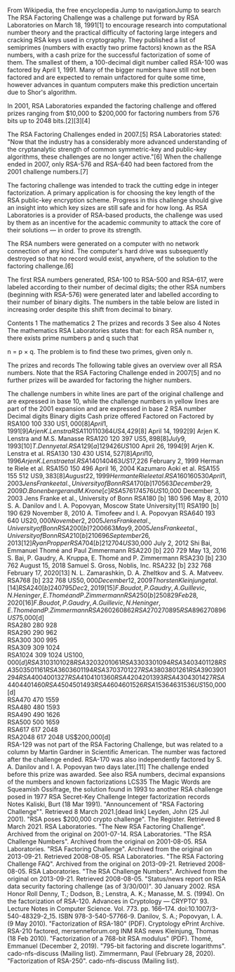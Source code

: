 
From Wikipedia, the free encyclopedia
Jump to navigationJump to search
The RSA Factoring Challenge was a challenge put forward by RSA Laboratories on March 18, 1991[1] to encourage research into computational number theory and the practical difficulty of factoring large integers and cracking RSA keys used in cryptography. They published a list of semiprimes (numbers with exactly two prime factors) known as the RSA numbers, with a cash prize for the successful factorization of some of them. The smallest of them, a 100-decimal digit number called RSA-100 was factored by April 1, 1991. Many of the bigger numbers have still not been factored and are expected to remain unfactored for quite some time, however advances in quantum computers make this prediction uncertain due to Shor's algorithm.

In 2001, RSA Laboratories expanded the factoring challenge and offered prizes ranging from $10,000 to $200,000 for factoring numbers from 576 bits up to 2048 bits.[2][3][4]

The RSA Factoring Challenges ended in 2007.[5] RSA Laboratories stated: "Now that the industry has a considerably more advanced understanding of the cryptanalytic strength of common symmetric-key and public-key algorithms, these challenges are no longer active."[6] When the challenge ended in 2007, only RSA-576 and RSA-640 had been factored from the 2001 challenge numbers.[7]

The factoring challenge was intended to track the cutting edge in integer factorization. A primary application is for choosing the key length of the RSA public-key encryption scheme. Progress in this challenge should give an insight into which key sizes are still safe and for how long. As RSA Laboratories is a provider of RSA-based products, the challenge was used by them as an incentive for the academic community to attack the core of their solutions — in order to prove its strength.

The RSA numbers were generated on a computer with no network connection of any kind. The computer's hard drive was subsequently destroyed so that no record would exist, anywhere, of the solution to the factoring challenge.[6]

The first RSA numbers generated, RSA-100 to RSA-500 and RSA-617, were labeled according to their number of decimal digits; the other RSA numbers (beginning with RSA-576) were generated later and labelled according to their number of binary digits. The numbers in the table below are listed in increasing order despite this shift from decimal to binary.


Contents
1	The mathematics
2	The prizes and records
3	See also
4	Notes
The mathematics
RSA Laboratories states that: for each RSA number n, there exists prime numbers p and q such that

n = p × q.
The problem is to find these two primes, given only n.

The prizes and records
The following table gives an overview over all RSA numbers. Note that the RSA Factoring Challenge ended in 2007[5] and no further prizes will be awarded for factoring the higher numbers.

The challenge numbers in white lines are part of the original challenge and are expressed in base 10, while the challenge numbers in yellow lines are part of the 2001 expansion and are expressed in base 2
RSA number	Decimal digits	Binary digits	Cash prize offered	Factored on	Factored by
RSA100	100	330	US$1,000[8]	April 1, 1991[9]	Arjen K. Lenstra
RSA110	110	364	US$4,429[8]	April 14, 1992[9]	Arjen K. Lenstra and M.S. Manasse
RSA120	120	397	US$5,898[8]	July 9, 1993[10]	T. Denny et al.
RSA129 [a]	129	426	US$100	April 26, 1994[9]	Arjen K. Lenstra et al.
RSA130	130	430	US$14,527[8]	April 10, 1996	Arjen K. Lenstra et al.
RSA140	140	463	US$17,226	February 2, 1999	Herman te Riele et al.
RSA150	150	496	 	April 16, 2004	Kazumaro Aoki et al.
RSA155	155	512	US$9,383[8]	August 22, 1999	Herman te Riele et al.
RSA160	160	530	 	April 1, 2003	Jens Franke et al., University of Bonn
RSA170 [b]	170	563	 	December 29, 2009	D. Bonenberger and M. Krone [c]
RSA576	174	576	US$10,000	December 3, 2003	Jens Franke et al., University of Bonn
RSA180 [b]	180	596	 	May 8, 2010	S. A. Danilov and I. A. Popovyan, Moscow State University[11]
RSA190 [b]	190	629	 	November 8, 2010	A. Timofeev and I. A. Popovyan
RSA640	193	640	US$20,000	November 2, 2005	Jens Franke et al., University of Bonn
RSA200 [b] ?	200	663	 	May 9, 2005	Jens Franke et al., University of Bonn
RSA210 [b]	210	696		September 26, 2013[12]	Ryan Propper
RSA704 [b]	212	704	US$30,000	July 2, 2012	Shi Bai, Emmanuel Thomé and Paul Zimmermann
RSA220 [b]	220	729	 	May 13, 2016	S. Bai, P. Gaudry, A. Kruppa, E. Thomé and P. Zimmermann
RSA230 [b]	230	762	 	August 15, 2018	Samuel S. Gross, Noblis, Inc.
RSA232 [b]	232	768	 	February 17, 2020[13]	N. L. Zamarashkin, D. A. Zheltkov and S. A. Matveev.
RSA768 [b]	232	768	US$50,000	December 12, 2009	Thorsten Kleinjung et al.[14]
RSA240 [b]	240	795	 	Dec 2, 2019[15]	F. Boudot, P. Gaudry, A. Guillevic, N. Heninger, E. Thomé and P. Zimmermann
RSA250 [b]	250	829	 	Feb 28, 2020[16]	F. Boudot, P. Gaudry, A. Guillevic, N. Heninger, E. Thomé and P. Zimmermann
RSA260	260	862	 	
RSA270	270	895	 	
RSA896	270	896	US$75,000[d]	
RSA280	280	928	 	
RSA290	290	962	 	
RSA300	300	995	 	
RSA309	309	1024	 	
RSA1024	309	1024	US$100,000[d]	
RSA310	310	1028	 	
RSA320	320	1061	 	
RSA330	330	1094	 	
RSA340	340	1128	 	
RSA350	350	1161	 	
RSA360	360	1194	 	
RSA370	370	1227	 	
RSA380	380	1261	 	
RSA390	390	1294	 	
RSA400	400	1327	 	
RSA410	410	1360	 	
RSA420	420	1393	 	
RSA430	430	1427	 	
RSA440	440	1460	 	
RSA450	450	1493	 	
RSA460	460	1526	 	
RSA1536	463	1536	US$150,000[d]	
RSA470	470	1559	 	
RSA480	480	1593	 	
RSA490	490	1626	 	
RSA500	500	1659	 	
RSA617	617	2048	 	
RSA2048	617	2048	US$200,000[d]	
 RSA-129 was not part of the RSA Factoring Challenge, but was related to a column by Martin Gardner in Scientific American.
 The number was factored after the challenge ended.
 RSA-170 was also independently factored by S. A. Danilov and I. A. Popovyan two days later.[11]
 The challenge ended before this prize was awarded.
See also
RSA numbers, decimal expansions of the numbers and known factorizations
LCS35
The Magic Words are Squeamish Ossifrage, the solution found in 1993 to another RSA challenge posed in 1977
RSA Secret-Key Challenge
Integer factorization records
Notes
 Kaliski, Burt (18 Mar 1991). "Announcement of "RSA Factoring Challenge"". Retrieved 8 March 2021.[dead link]
 Leyden, John (25 Jul 2001). "RSA poses $200,000 crypto challenge". The Register. Retrieved 8 March 2021.
 RSA Laboratories. "The New RSA Factoring Challenge". Archived from the original on 2001-07-14.
 RSA Laboratories. "The RSA Challenge Numbers". Archived from the original on 2001-08-05.
 RSA Laboratories. "RSA Factoring Challenge". Archived from the original on 2013-09-21. Retrieved 2008-08-05.
 RSA Laboratories. "The RSA Factoring Challenge FAQ". Archived from the original on 2013-09-21. Retrieved 2008-08-05.
 RSA Laboratories. "The RSA Challenge Numbers". Archived from the original on 2013-09-21. Retrieved 2008-08-05.
 "Status/news report on RSA data security factoring challenge (as of 3/30/00)". 30 January 2002.
 RSA Honor Roll
 Denny, T.; Dodson, B.; Lenstra, A. K.; Manasse, M. S. (1994). On the factorization of RSA-120. Advances in Cryptology — CRYPTO' 93. Lecture Notes in Computer Science. Vol. 773. pp. 166–174. doi:10.1007/3-540-48329-2_15. ISBN 978-3-540-57766-9.
 Danilov, S. A.; Popovyan, I. A. (9 May 2010). "Factorization of RSA-180" (PDF). Cryptology ePrint Archive.
 RSA-210 factored, mersenneforum.org
 INM RAS news
 Kleinjung, Thomas (18 Feb 2010). "Factorization of a 768-bit RSA modulus" (PDF).
 Thomé, Emmanuel (December 2, 2019). "795-bit factoring and discrete logarithms". cado-nfs-discuss (Mailing list).
 Zimmermann, Paul (February 28, 2020). "Factorization of RSA-250". cado-nfs-discuss (Mailing list).
